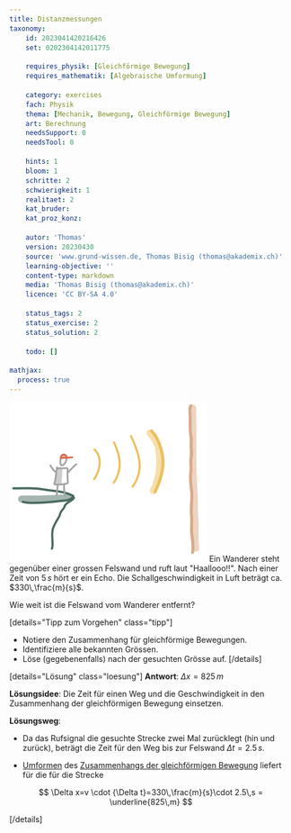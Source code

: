 ```yaml
---
title: Distanzmessungen
taxonomy:
	id: 2023041420216426
	set: 0202304142011775

	requires_physik: [Gleichförmige Bewegung]
	requires_mathematik: [Algebraische Umformung]

	category: exercises
	fach: Physik
	thema: [Mechanik, Bewegung, Gleichförmige Bewegung]
	art: Berechnung
	needsSupport: 0
	needsTool: 0

	hints: 1
	bloom: 1
	schritte: 2
	schwierigkeit: 1
	realitaet: 2
	kat_bruder:
	kat_proz_konz: 

	autor: 'Thomas'
	version: 20230430
	source: 'www.grund-wissen.de, Thomas Bisig (thomas@akademix.ch)'
	learning-objective: ''
	content-type: markdown
	media: 'Thomas Bisig (thomas@akademix.ch)'
	licence: 'CC BY-SA 4.0'

	status_tags: 2
	status_exercise: 2
	status_solution: 2

	todo: []

mathjax:
  process: true
---
```

![Ein Schiff nutzt Schall zur Tiefenbestimmung](exercise31-1.svg?resize=400,300&class=float-right) Ein Wanderer steht gegenüber einer grossen Felswand und ruft laut "Haallooo!!". Nach einer Zeit von $5\,s$ hört er ein Echo. Die Schallgeschwindigkeit in Luft beträgt ca. $330\,\frac{m}{s}$.

Wie weit ist die Felswand vom Wanderer entfernt?

[details="Tipp zum Vorgehen" class="tipp"]
- Notiere den Zusammenhang für gleichförmige Bewegungen.
- Identifiziere alle bekannten Grössen.
- Löse (gegebenenfalls) nach der gesuchten Grösse auf.
[/details]

[details="Lösung" class="loesung"]
**Antwort**: $\Delta x = 825\,m$

**Lösungsidee**: Die Zeit für einen Weg und die Geschwindigkeit in den Zusammenhang der gleichförmigen Bewegung einsetzen.

**Lösungsweg**:
- Da das Rufsignal die gesuchte Strecke zwei Mal zurücklegt (hin und zurück), beträgt die Zeit für den Weg bis zur Felswand $\Delta t=2.5\,s$.

- [Umformen](/konzepte/konzept-1) des [Zusammenhangs der gleichförmigen Bewegung](/konzepte/konzept-1) liefert für die für die Strecke

$$
\Delta x=v \cdot {\Delta t}=330\,\frac{m}{s}\cdot 2.5\,s = \underline{825\,m}
$$

[/details]